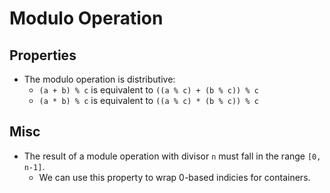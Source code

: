 # Modulo Operation

## Properties

- The modulo operation is distributive:
  - `(a + b) % c` is equivalent to `((a % c) + (b % c)) % c`
  - `(a * b) % c` is equivalent to `((a % c) * (b % c)) % c`

## Misc

- The result of a module operation with divisor `n` must fall in the range
`[0, n-1]`.
  - We can use this property to wrap 0-based indicies for containers.
